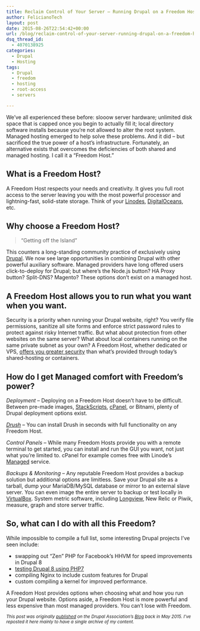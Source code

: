 ```yaml
---
title: Reclaim Control of Your Server – Running Drupal on a Freedom Host
author: FelicianoTech
layout: post
date: 2015-08-26T22:54:42+00:00
url: /blog/reclaim-control-of-your-server-running-drupal-on-a-freedom-host/
dsq_thread_id:
  - 4070138925
categories:
  - Drupal
  - Hosting
tags:
  - Drupal
  - freedom
  - hosting
  - root-access
  - servers

---
```

We&#8217;ve all experienced these before: slooow server hardware; unlimited disk space that is capped once you begin to actually fill it; local directory software installs because you&#8217;re not allowed to alter the root system. Managed hosting emerged to help solve these problems. And it did &#8211; but sacrificed the true power of a host&#8217;s infrastructure. Fortunately, an alternative exists that overcomes the deficiencies of both shared and managed hosting. I call it a “Freedom Host.”

## What is a Freedom Host?

A Freedom Host respects your needs and creativity. It gives you full root access to the server leaving you with the most powerful processor and lightning-fast, solid-state storage. Think of your <a href="https://www.linode.com/" target="_blank">Linodes</a>, <a href="https://www.digitalocean.com/" target="_blank">DigitalOceans</a>, etc.

## Why choose a Freedom Host?

> &#8220;Getting off the Island&#8221;

This counters a long-standing community practice of exclusively using <a href="https://www.drupal.org/" target="_blank">Drupal</a>. We now see large opportunities in combining Drupal with other powerful auxiliary software. Managed providers have long offered users click-to-deploy for Drupal; but where’s the Node.js button? HA Proxy button? Split-DNS? Magento? These options don&#8217;t exist on a managed host.

## A Freedom Host allows you to run what you want when you want.

Security is a priority when running your Drupal website, right? You verify file permissions, sanitize all site forms and enforce strict password rules to protect against risky Internet traffic. But what about protection from other websites on the same server? What about local containers running on the same private subnet as your own? A Freedom Host, whether dedicated or VPS, [offers you greater security][1] than what&#8217;s provided through today&#8217;s shared-hosting or containers.

## How do I get Managed comfort with Freedom’s power?

_Deployment_ &#8211; Deploying on a Freedom Host doesn&#8217;t have to be difficult. Between pre-made images, [StackScripts][2], [cPanel][3], or Bitnami, plenty of Drupal deployment options exist.

_<a href="https://www.drupal.org/project/drush" target="_blank">Drush</a>_ – You can install Drush in seconds with full functionality on any Freedom Host.

_Control Panels_ &#8211; While many Freedom Hosts provide you with a remote terminal to get started, you can install and run the GUI you want, not just what you&#8217;re limited to. cPanel for example comes free with Linode&#8217;s <a href="https://www.linode.com/managed" target="_blank">Managed</a> service.

_Backups & Monitoring_ &#8211; Any reputable Freedom Host provides a backup solution but additional options are limitless. Save your Drupal site as a tarball, dump your MariaDB/MySQL database or mirror to an external slave server. You can even image the entire server to backup or test locally in [VirtualBox][4]. System metric software, including [Longview][5], New Relic or Piwik, measure, graph and store server traffic.

## So, what can I do with all this Freedom?

While impossible to compile a full list, some interesting Drupal projects I&#8217;ve seen include:

  * swapping out “Zen” PHP for Facebook’s HHVM for speed improvements in Drupal 8
  * <a href="http://www.midwesternmac.com/blogs/jeff-geerling/major-improvements-drupal-vm" target="_blank">testing Drupal 8 using PHP7</a>
  * compiling Nginx to include custom features for Drupal
  * custom compiling a kernel for improved performance.

A Freedom Host provides options when choosing what and how you run your Drupal website. Options aside, a Freedom Host is more powerful and less expensive than most managed providers. You can&#8217;t lose with Freedom.

_<span style="font-size: smaller;">This post was originally <a href="https://assoc.drupal.org/blog/felicianotech/sponsored-post-reclaim-control-your-server-running-drupal-freedom-host" target="_blank">published</a> on the Drupal Association&#8217;s <a href="https://assoc.drupal.org/blog/" target="_blank">Blog</a> back in May 2015. I&#8217;ve reposted it here mainly to have a single archive of my content.</span>_

 [1]: https://zeltser.com/security-risks-and-benefits-of-docker-application/
 [2]: https://www.linode.com/stackscripts
 [3]: http://cpanel.com/
 [4]: https://www.virtualbox.org/
 [5]: https://www.linode.com/longview